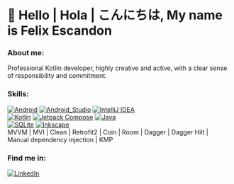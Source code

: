 # 👋 Hello | Hola | こんにちは, My name is Felix Escandon 

### About me: 
Professional Kotlin developer, highly creative and active, with a clear sense of responsibility and commitment.

### Skills:
[![Android](https://img.shields.io/badge/Android-34A853?style=for-the-badge&logo=android&logoColor=white&labelColor=101010)]()
[![Android_Studio](https://img.shields.io/badge/Android_Studio-3DDC84?style=for-the-badge&logo=android-studio&logoColor=white&labelColor=101010)]()
[![IntelliJ IDEA](https://img.shields.io/badge/IntelliJ_IDEA-000000?style=for-the-badge&logo=intellij-idea&logoColor=white&labelColor=101010)]()
</br>
[![Kotlin](https://img.shields.io/badge/Kotlin-7F52FF?style=for-the-badge&logo=kotlin&logoColor=white&labelColor=101010)]()
[![Jetpack Compose](https://img.shields.io/badge/Jetpack_compose-4285F4?style=for-the-badge&logo=jetpackcompose&logoColor=white&labelColor=101010)]()
[![Java](https://img.shields.io/badge/Java-007396?style=for-the-badge&logo=java&logoColor=white&labelColor=101010)]()
</br>
[![SQLite](https://img.shields.io/badge/SQLite-003B57?style=for-the-badge&logo=sqlite&logoColor=white&labelColor=101010)]()
[![Inkscape](https://img.shields.io/badge/Inkscape-000000?style=for-the-badge&logo=inkscape&logoColor=white&labelColor=101010)]()
</br>
MVVM | MVI | Clean | Retrofit2 | Coin | Room | Dagger | Dagger Hilt | Manual dependency injection | KMP 

### Find me in:
[![LinkedIn](https://img.shields.io/badge/Felix_Escandon-0A66C2?style=for-the-badge&logo=linkedin&logoColor=white&labelColor=101010)](https://www.linkedin.com/in/felix-escandon-b61488226/)
